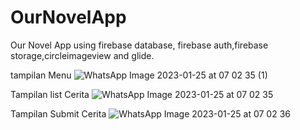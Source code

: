 # OurNovelApp
Our Novel App using firebase database, firebase auth,firebase storage,circleimageview and glide.

tampilan Menu
![WhatsApp Image 2023-01-25 at 07 02 35 (1)](https://user-images.githubusercontent.com/53504347/214472940-707371ce-ee52-4365-b557-249ae3b64c03.jpeg)

Tampilan list Cerita
![WhatsApp Image 2023-01-25 at 07 02 35](https://user-images.githubusercontent.com/53504347/214472986-e3521be9-b40e-48c8-a308-fe1a673234f1.jpeg)

Tampilan Submit Cerita
![WhatsApp Image 2023-01-25 at 07 02 36](https://user-images.githubusercontent.com/53504347/214473039-1985c75e-917a-4c49-81d0-06fe9b66bbbe.jpeg)



